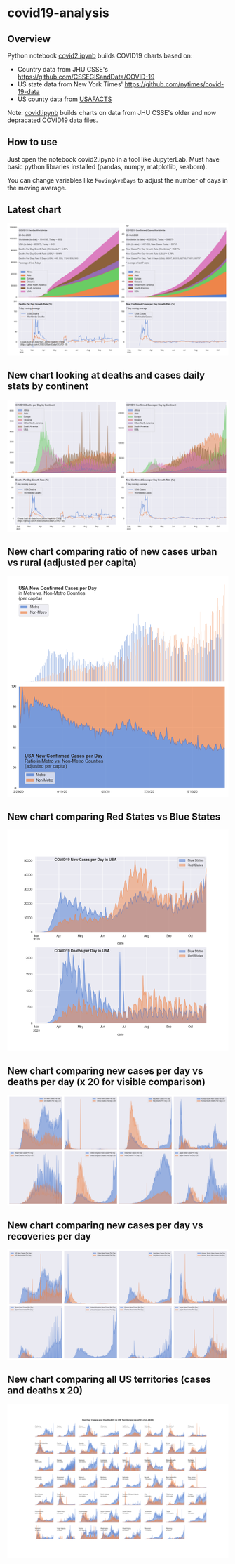 # covid19-analysis

## Overview
Python notebook [covid2.ipynb](https://github.com/danlaw/covid19-analysis/blob/master/covid2.ipynb) builds COVID19 charts based on:
* Country data from JHU CSSE's https://github.com/CSSEGISandData/COVID-19
* US state data from New York Times' https://github.com/nytimes/covid-19-data
* US county data from [USAFACTS](https://usafacts.org/visualizations/coronavirus-covid-19-spread-map/)

Note: [covid.ipynb](https://github.com/danlaw/covid19-analysis/blob/master/covid.ipynb) builds charts on data from JHU CSSE's older and now depracated COVID19 data files.

## How to use
Just open the notebook covid2.ipynb in a tool like JupyterLab. Must have basic python libraries installed (pandas, numpy, matplotlib, seaborn).

You can change variables like ``MovingAveDays`` to adjust the number of days in the moving average.

## Latest chart
![Latest chart](charts/20201023-covid19-chart.png)

## New chart looking at deaths and cases daily stats by continent
![Comparison chart](charts/20201023-covid19-chart-perday.png)

## New chart comparing ratio of new cases urban vs rural (adjusted per capita)
![Urban rural per capita chart](charts/20201023-US-counties-urban-vs-rural-per-capita.png)

## New chart comparing Red States vs Blue States
![Red vs Blue chart](charts/20201023-compare-daily-red-vs-blue-states.png)

## New chart comparing new cases per day vs deaths per day (x 20 for visible comparison)
![Comparison chart](charts/20201023-comparison-chart.png)

## New chart comparing new cases per day vs recoveries per day
![Recovery chart](charts/20201023-comparison-recovery-chart.png)

## New chart comparing all US territories (cases and deaths x 20)
![Territories chart](charts/20201023-compare-US-territories.png)

